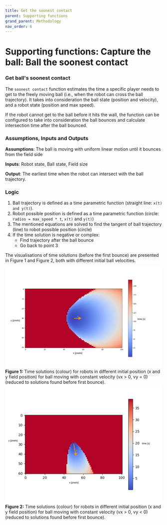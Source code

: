 ```yaml
---
title: Get the soonest contact
parent: Supporting functions
grand_parent: Methodology
nav_order: 6
---
```


# Supporting functions: Capture the ball: Ball the soonest contact

### Get ball's soonest contact
The `soonest contact` function estimates the time a specific player needs to get to the freely moving ball (i.e., when the robot can cross the ball trajectory).
It takes into consideration the ball state (position and velocity), and a robot state (position and max speed). 

If the robot cannot get to the ball before it hits the wall, the function can be configured to take into consideration the ball bounces and calculate intersection time after the ball bounced. 


### Assumptions, Inputs and Outputs
__Assumptions__: The ball is moving with uniform linear motion until it bounces from the field side

__Inputs__: Robot state, Ball state, Field size

__Output__: The earliest time when the robot can intersect with the ball trajectory.

### Logic

1. Ball trajectory is defined as a time parametric function (straight line: ```x(t) and y(t)```).
2. Robot possible position is defined as a time parametric function (circle: ```radios = max_speed * t```, ```x(t)``` and ```y(t)```)
3. The mentioned equations are solved to find the tangent of ball trajectory (line) to robot possible position (circle)
4. If the time solution is negative or complex:
   * Find trajectory after the ball bounce
   * Go back to point 3
   

The visualisations of time solutions (before the first bounce) are presented in Figure 1 and Figure 2, both with different initial ball velocities.

![Behavioural Design](../../Images/time_to_ball_1.png)
__Figure 1:__ Time solutions (colour) for robots in different initial position (x and y field position) for ball moving with constant velocity (vx > 0, vy = 0) (reduced to solutions found before first bounce).
![Creational Design](../../Images/time_to_ball_2.png)
__Figure 2:__ Time solutions (colour) for robots in different initial position (x and y field position) for ball moving with constant velocity (vx > 0, vy < 0) (reduced to solutions found before first bounce).
